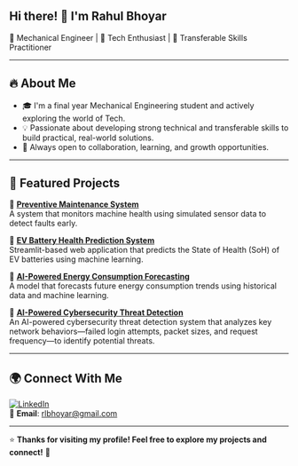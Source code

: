 ## Hi there! 👋 I'm Rahul Bhoyar

🦾 Mechanical Engineer | 🚀 Tech Enthusiast | 🧠 Transferable Skills Practitioner

---

## 🔥 About Me
- 🎓 I'm a final year Mechanical Engineering student and actively exploring the world of Tech.
- 💡 Passionate about developing strong technical and transferable skills to build practical, real-world solutions.
- 🤝 Always open to collaboration, learning, and growth opportunities.

---

## 📌 Featured Projects

🔹 **[Preventive Maintenance System](https://github.com/8-rahul/Preventive-Maintenance-System)**  
A system that monitors machine health using simulated sensor data to detect faults early.

🔹 **[EV Battery Health Prediction System](https://github.com/8-rahul/EV-Battery-Health-Prediction-System)**  
Streamlit-based web application that predicts the State of Health (SoH) of EV batteries using machine learning.

🔹 **[AI-Powered Energy Consumption Forecasting](https://github.com/8-rahul/AI-Powered-Energy-Consumption-Forecasting)**  
A model that forecasts future energy consumption trends using historical data and machine learning.

🔹 **[AI-Powered Cybersecurity Threat Detection](https://github.com/8-rahul/AI-Powered-Cybersecurity-Threat-Detection)**    
An AI-powered cybersecurity threat detection system that analyzes key network behaviors—failed login attempts, packet sizes, and request frequency—to identify potential threats.

---

## 🌍 Connect With Me

[![LinkedIn](https://img.shields.io/badge/LinkedIn-blue?style=flat&logo=linkedin)](https://www.linkedin.com/in/rahulbhoyar08)  
📩 **Email**: rlbhoyar@gmail.com

---

⭐ **Thanks for visiting my profile! Feel free to explore my projects and connect!** 🚀
